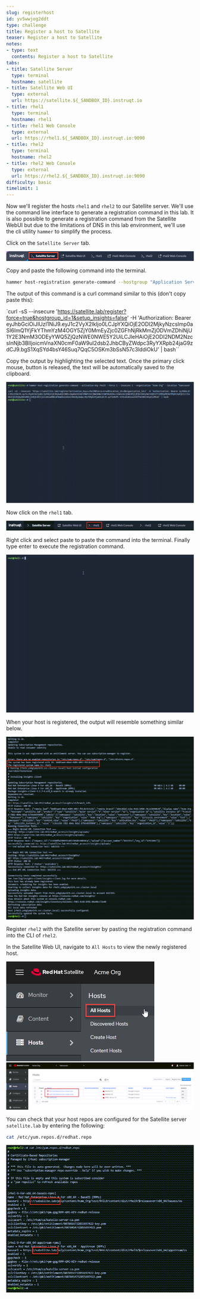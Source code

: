 ```yaml
---
slug: registerhost
id: yv5wwjog2ddt
type: challenge
title: Register a host to Satellite
teaser: Register a host to Satellite
notes:
- type: text
  contents: Register a host to Satellite
tabs:
- title: Satellite Server
  type: terminal
  hostname: satellite
- title: Satellite Web UI
  type: external
  url: https://satellite.${_SANDBOX_ID}.instruqt.io
- title: rhel1
  type: terminal
  hostname: rhel1
- title: rhel1 Web Console
  type: external
  url: https://rhel1.${_SANDBOX_ID}.instruqt.io:9090
- title: rhel2
  type: terminal
  hostname: rhel2
- title: rhel2 Web Console
  type: external
  url: https://rhel2.${_SANDBOX_ID}.instruqt.io:9090
difficulty: basic
timelimit: 1
---
```

<!-- markdownlint-disable MD033 -->

Now we'll register the hosts `rhel1` and `rhel2` to our Satellite server. We'll use the command line interface to generate a registration command in this lab. It is also possible to generate a registration command from the Satellite WebUI but due to the limitations of DNS in this lab environment, we'll use the cli utility `hammer` to simplify the process.

Click on the `Satellite Server` tab.

![satellite server tab](../assets/satellite-server-tab.png)

Copy and paste the following command into the terminal.

```bash
hammer host-registration generate-command --hostgroup "Application Servers" --insecure 1 --setup-insights 0 --force 1
```

The output of this command is a curl command similar to this (don't copy paste this):

`curl -sS --insecure 'https://satellite.lab/register?force=true&hostgroup_id=1&setup_insights=false' -H 'Authorization: Bearer eyJhbGciOiJIUzI1NiJ9.eyJ1c2VyX2lkIjo0LCJpYXQiOjE2ODI2MjkyNzcsImp0aSI6ImQ1YjFkYThmYzM4OGY5ZjY0MmEyZjc0ZGFhNjRkMmZjODVmZDhiNjU1Y2E3NmM3ODEyYWQ5ZjQzNWE0NWE5Y2UiLCJleHAiOjE2ODI2NDM2NzcsInNjb3BlIjoicmVnaXN0cmF0aW9uI2dsb2JhbCByZWdpc3RyYXRpb24jaG9zdCJ9.bgS1XqSYd4bsY46Suq7QqC5OSKm3bSsN57c3lddiOkU' | bash``

Copy the output by highlighting the selected text. Once the primary click mouse, button is released, the text will be automatically saved to the clipboard.

<a href="#2">
 <img alt="An example image" src="../assets/copypaste.gif" />
</a>

<a href="#" class="lightbox" id="2">
 <img alt="An example image" src="../assets/copypaste.gif" />
</a>

Now click on the `rhel1` tab.

<a href="#3">
 <img alt="An example image" src="../assets/rhel1.png" />
</a>

<a href="#" class="lightbox" id="3">
 <img alt="An example image" src="../assets/rhel1.png" />
</a>

Right click and select paste to paste the command into the terminal. Finally type enter to execute the registration command.

<a href="#4">
 <img alt="An example image" src="../assets/registrationrhel1.gif" />
</a>

<a href="#" class="lightbox" id="4">
 <img alt="An example image" src="../assets/registrationrhel1.gif" />
</a>

When your host is registered, the output will resemble something similar below.

<a href="#5">
 <img alt="An example image" src="../assets/registrationofhost.png" />
</a>

<a href="#" class="lightbox" id="5">
 <img alt="An example image" src="../assets/registrationofhost.png" />
</a>

Register `rhel2` with the Satellite server by pasting the registration command into the CLI of `rhel2`.

In the Satellite Web UI, navigate to `All Hosts` to view the newly registered host.

<a href="#6">
 <img alt="An example image" src="../assets/registeredhost.png" />
</a>

<a href="#" class="lightbox" id="6">
 <img alt="An example image" src="../assets/registeredhost.png" />
</a>

<a href="#7">
 <img alt="An example image" src="../assets/webuiregistered.png" />
</a>

<a href="#" class="lightbox" id="7">
 <img alt="An example image" src="../assets/webuiregistered.png" />
</a>

You can check that your host repos are configured for the Satellite server `satellite.lab` by entering the following:

```bash
cat /etc/yum.repos.d/redhat.repo
```

<a href="#8">
 <img alt="An example image" src="../assets/repolist.png" />
</a>

<a href="#" class="lightbox" id="8">
 <img alt="An example image" src="../assets/repolist.png" />
</a>

<style>
.lightbox {
  display: none;
  position: fixed;
  justify-content: center;
  align-items: center;
  z-index: 999;
  top: 0;
  left: 0;
  right: 0;
  bottom: 0;
  padding: 1rem;
  background: rgba(0, 0, 0, 0.8);
}

.lightbox:target {
  display: flex;
}

.lightbox img {
  max-height: 100%;
}
</style>
